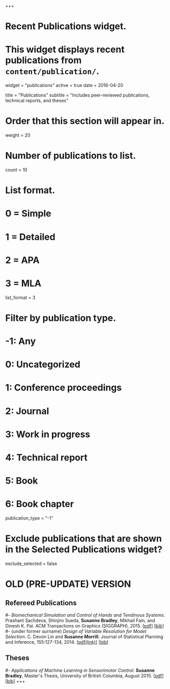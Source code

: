 +++
# Recent Publications widget.
# This widget displays recent publications from `content/publication/`.
widget = "publications"
active = true
date = 2016-04-20

title = "Publications"
subtitle = "Includes peer-reviewed publications, technical reports, and theses"

# Order that this section will appear in.
weight = 20

# Number of publications to list.
count = 10

# List format.
#   0 = Simple
#   1 = Detailed
#   2 = APA
#   3 = MLA
list_format = 3

# Filter by publication type.
# -1: Any
#  0: Uncategorized
#  1: Conference proceedings
#  2: Journal
#  3: Work in progress
#  4: Technical report
#  5: Book
#  6: Book chapter
publication_type = "-1"

# Exclude publications that are shown in the Selected Publications widget?
exclude_selected = false

# OLD (PRE-UPDATE) VERSION
## Refereed Publications
#- *Biomechanical Simulation and Control of Hands and Tendinous Systems*. Prashant Sachdeva, Shinjiro Sueda, **Susanne Bradley**, Mikhail Fain, and Dinesh K. Pai. ACM Transactions on Graphics (SIGGRAPH), 2015. [[pdf](publication/sachdeva15.pdf)] [[bib](publication/sachdeva15.txt)]
#- (under former surname) *Design of Variable Resolution for Model Selection*. C. Devon Lin and **Susanne Morrill**. Journal of Statistical Planning and Inference, 155:127-134, 2014. [[pdf(link)](https://www.sciencedirect.com/science/article/pii/S0378375814001013)] [[bib](publication/LinMorrill14.txt)]


## Theses
#- *Applications of Machine Learning in Sensorimotor Control*. **Susanne Bradley**, Master's Thesis, University of British Columbia, August 2015. [[pdf](publication/bradley15.pdf)] [[bib](publication/bradley15.txt)]
+++
